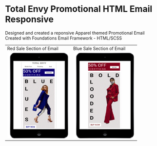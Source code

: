 # Total Envy Promotional HTML Email Responsive
  Designed and created a reponsive Apparel themed Promotional Email
  Created with Foundations Email Framework - HTML/SCSS


<table>
  <tr>
     <td>Red Sale Section of Email</td>
     <td>Blue Sale Section of Email</td>
  </tr>
  <tr>
    <td><img src="https://github.com/RBRuthie/Total_Envy_Blue-Red_Promotional_HTML_Email_Responsive/blob/master/src/assets/img/total-envy/IPAD-1.png?raw=true" width=202.5 ></td>
    <td><img src="https://github.com/RBRuthie/Total_Envy_Blue-Red_Promotional_HTML_Email_Responsive/blob/master/src/assets/img/total-envy/IPAD-2.png?raw=true" width=202.5 ></td>
  </tr>
 </table>